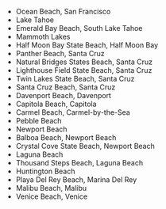 * Ocean Beach, San Francisco
* Lake Tahoe
* Emerald Bay Beach, South Lake Tahoe
* Mammoth Lakes
* Half Moon Bay State Beach, Half Moon Bay
* Panther Beach, Santa Cruz
* Natural Bridges States Beach, Santa Cruz
* Lighthouse Field State Beach, Santa Cruz 
* Twin Lakes State Beach, Santa Cruz
* Santa Cruz Beach, Santa Cruz
* Davenport Beach, Davenport
* Capitola Beach, Capitola
* Carmel Beach, Carmel-by-the-Sea
* Pebble Beach
* Newport Beach
* Balboa Beach, Newport Beach
* Crystal Cove State Beach, Newport Beach
* Laguna Beach
* Thousand Steps Beach, Laguna Beach
* Huntington Beach
* Playa Del Rey Beach, Marina Del Rey
* Malibu Beach, Malibu
* Venice Beach, Venice
